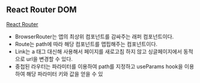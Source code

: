 ## React Router DOM
[React Router](https://www.youtube.com/watch?v=WLdbsl9UwDc)

- BrowserRouter는 앱의 최상위 컴포넌트를 감싸주는 래퍼 컴포넌트이다.
- Route는 path에 따라 해당 컴포넌트를 맵핍해주는 컴포넌트이다.
- Link는 a 태그 대신해 사용해서 페이지를 새로고침 하지 않고 싱글페이지에서 동적으로 url을 변경할 수 있다.
- 중첩된 라우터는 파라미터를 이용하여 path를 지정하고 useParams hook을 이용하여 해당 파라미터 키와 값을 얻을 수 있
